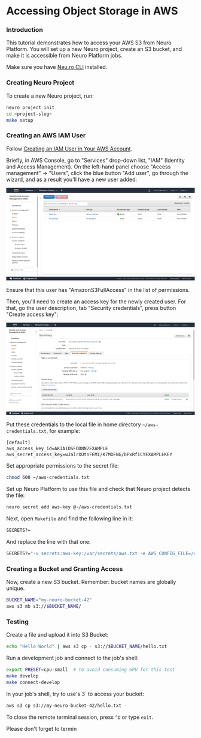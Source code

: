 # Accessing Object Storage in AWS

### Introduction

This tutorial demonstrates how to access your AWS S3 from Neuro Platform. You will set up a new Neuro project, create an S3 bucket, and make it is accessible from Neuro Platform jobs.

Make sure you have [Neu.ro CLI](../references/cli-reference/) installed.

### Creating Neuro Project

To create a new Neuro project, run:

```bash
neuro project init
cd <project-slug>
make setup
```

### Creating an AWS IAM User

Follow [Creating an IAM User in Your AWS Account](https://docs.aws.amazon.com/IAM/latest/UserGuide/id_users_create.html).

Briefly, in AWS Console, go to "Services" drop-down list, "IAM" \(Identity and Access Management\). On the left-hand panel choose "Access management" -&gt; "Users", click the blue button "Add user", go through the wizard, and as a result you'll have a new user added:

![](../.gitbook/assets/1_add_user.png)

Ensure that this user has "AmazonS3FullAccess" in the list of permissions.

Then, you'll need to create an access key for the newly created user. For that, go the user description, tab "Security credentials", press button "Create access key":

![](../.gitbook/assets/2_create_key.png)

Put these credentials to the local file in home directory `~/aws-credentials.txt`, for example:

```text
[default]
aws_access_key_id=AKIAIOSFODNN7EXAMPLE
aws_secret_access_key=wJalrXUtnFEMI/K7MDENG/bPxRfiCYEXAMPLEKEY
```

Set appropriate permissions to the secret file:

```bash
chmod 600 ~/aws-credentials.txt
```

Set up Neuro Platform to use this file and check that Neuro project detects the file:

```bash
neuro secret add aws-key @~/aws-credentials.txt
```

Next, open `Makefile` and find the following line in it:

```bash
SECRETS?=
```

And replace the line with that one:

```bash
SECRETS?="-v secrets:aws-key:/var/secrets/aws.txt -e AWS_CONFIG_FILE=/var/secrets/aws.txt"
```

### Creating a Bucket and Granting Access

Now, create a new S3 bucket. Remember: bucket names are globally unique.

```bash
BUCKET_NAME="my-neuro-bucket-42"
aws s3 mb s3://$BUCKET_NAME/
```

### Testing

Create a file and upload it into S3 Bucket:

```bash
echo "Hello World" | aws s3 cp - s3://$BUCKET_NAME/hello.txt
```

Run a development job and connect to the job's shell:

```bash
export PRESET=cpu-small  # to avoid consuming GPU for this test
make develop
make connect-develop
```

In your job's shell, try to use's 3\` to access your bucket:

```bash
aws s3 cp s3://my-neuro-bucket-42/hello.txt -
```

To close the remote terminal session, press `^D` or type `exit`.

Please don't forget to termin

